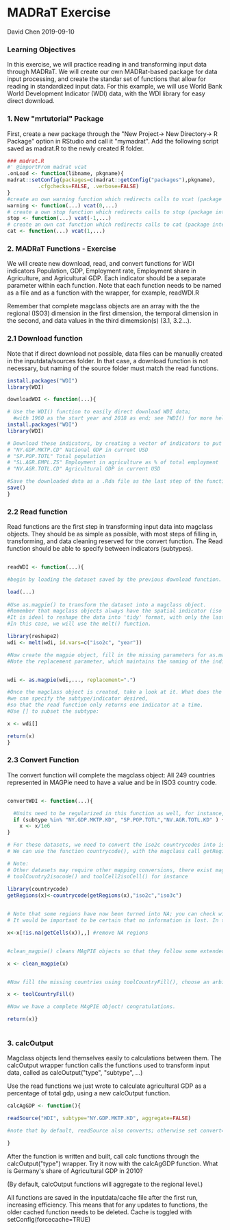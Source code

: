 MADRaT Exercise
================
David Chen
2019-09-10

### Learning Objectives

In this exercise, we will practice reading in and transforming input data through MADRaT. We will create our own MADRat-based package for data input processing, and create the standar set of functions that allow for reading in standardized input data. For this example, we will use World Bank World Development Indicator (WDI) data, with the WDI library for easy direct download.

### 1. New "mrtutorial" Package

First, create a new package through the "New Project-&gt; New Directory-&gt; R Package" option in RStudio and call it "mymadrat". Add the following script saved as madrat.R to the newly created R folder.

``` r
### madrat.R
#' @importFrom madrat vcat
.onLoad <- function(libname, pkgname){
madrat::setConfig(packages=c(madrat::getConfig("packages"),pkgname),
          .cfgchecks=FALSE, .verbose=FALSE)
}
#create an own warning function which redirects calls to vcat (package internal)
warning <- function(...) vcat(0,...)
# create a own stop function which redirects calls to stop (package internal)
stop <- function(...) vcat(-1,...)
# create an own cat function which redirects calls to cat (package internal)
cat <- function(...) vcat(1,...)
```

### 2. MADRaT Functions - Exercise

We will create new download, read, and convert functions for WDI indicators Population, GDP, Employment rate, Employment share in Agriculture, and Agricultural GDP. Each indicator should be a separate parameter within each function. Note that each function needs to be named as a file and as a function with the wrapper, for example, readWDI.R

Remember that complete magclass objects are an array with the the regional (ISO3) dimension in the first dimension, the temporal dimension in the second, and data values in the third dimemsion(s) (3.1, 3.2...).

### 2.1 Download function

Note that if direct download not possible, data files can be manually created in the inputdata/sources folder. In that case, a download function is not necessary, but naming of the source folder must match the read functions.

``` r
install.packages("WDI")
library(WDI)

downloadWDI <- function(...){

# Use the WDI() function to easily direct download WDI data;
  #with 1960 as the start year and 2018 as end; see ?WDI() for more help
install.packages("WDI")
library(WDI)

# Download these indicators, by creating a vector of indicators to put into WDI():
# "NY.GDP.MKTP.CD" National GDP in current USD
# "SP.POP.TOTL" Total population
# "SL.AGR.EMPL.ZS" Employment in agriculture as % of total employment
# "NV.AGR.TOTL.CD" Agricultural GDP in current USD

#Save the downloaded data as a .Rda file as the last step of the function
save()
}
```

### 2.2 Read function

Read functions are the first step in transforming input data into magclass objects. They should be as simple as possible, with most steps of filling in, transforming, and data cleaning reserved for the convert function. The Read function should be able to specify between indicators (subtypes).

``` r

readWDI <- function(...){

#begin by loading the dataset saved by the previous download function.

load(...)
  
#Use as.magpie() to transform the dataset into a magclass object. 
#Remember that magclass objects always have the spatial indicator (iso code, not country name) in their 1st dimension & the temporal dimension in 2nd dimenson.
#It is ideal to reshape the data into 'tidy' format, with only the last column containing data as.magpie(...tidy=TRUE). 
#In this case, we will use the melt() function. 

library(reshape2)
wdi <- melt(wdi, id.vars=c("iso2c", "year"))

#Now create the magpie object, fill in the missing parameters for as.magpie:
#Note the replacement parameter, which maintains the naming of the indicators


wdi <- as.magpie(wdi,..., replacement=".")

#Once the magclass object is created, take a look at it. What does the function fulldim() tell you?
#we can specify the subtype/indicator desired,
#so that the read function only returns one indicator at a time.
#Use [] to subset the subtype:

x <- wdi[]

return(x)
}
```

### 2.3 Convert Function

The convert function will complete the magclass object: All 249 countries represented in MAGPie need to have a value and be in ISO3 country code.

``` r

convertWDI <- function(...){

  #Units need to be regularized in this function as well, for instance, MAgPIE uses population and GDP in millions:
  if (subtype %in% "NY.GDP.MKTP.KD", "SP.POP.TOTL","NV.AGR.TOTL.KD" ) {
    x <- x/1e6
}

# For these datasets, we need to convert the iso2c countrycodes into iso3c (this is also often done in the read function..)
# We can use the function countrycode(), with the magclass call getRegions. 

# Note:
# Other datasets may require other mapping conversions, there exist magclass specific tools: 
# toolCountry2isocode() and toolCell2isoCell() for instance
  
library(countrycode)
getRegions(x)<-countrycode(getRegions(x),"iso2c","iso3c")


# Note that some regions have now been turned into NA; you can check with getRegions()
# It would be important to be certain that no information is lost. In this case the NA's are mostly WB aggregate regions. 

x<-x[!is.na(getCells(x)),,] #remove NA regions


#clean_magpie() cleans MAgPIE objects so that they follow some extended magpie object rules (currently it makes sure that the dimnames have names and removes cell numbers if it is purely regional data)

x <- clean_magpie(x)


#Now fill the missing countries using toolCountryFill(), choose an arbitrary (Not NA!) fill value for now.

x <- toolCountryFill()

#Now we have a complete MAgPIE object! congratulations. 

return(x)}
  
```

### 3. calcOutput

Magclass objects lend themselves easily to calculations between them. The calcOutput wrapper function calls the functions used to transform input data, called as calcOutput("type", "subtype", ...)

Use the read functions we just wrote to calculate agricultural GDP as a percentage of total gdp, using a new calcOutput function.

``` r
calcAgGDP <- function(){

readSource("WDI", subtype="NY.GDP.MKTP.KD", aggregate=FALSE)

#note that by default, readSource also converts; otherwise set convert=FALSE

}
```

After the function is written and built, call calc functions through the calcOutput("type") wrapper. Try it now with the calcAgGDP function. What is Germany's share of Agricultural GDP in 2010?

(By default, calcOutput functions will aggregate to the regional level.)

All functions are saved in the inputdata/cache file after the first run, increasing efficiency. This means that for any updates to functions, the older cached function needs to be deleted. Cache is toggled with setConfig(forcecache=TRUE)
